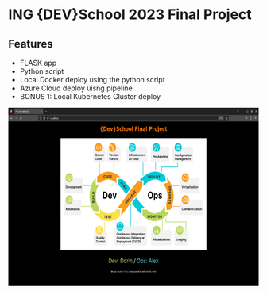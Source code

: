 # ING {DEV}School 2023 Final Project

## Features

- FLASK app
- Python script
- Local Docker deploy using the python script
- Azure Cloud deploy uisng pipeline
- BONUS 1: Local Kubernetes Cluster deploy  


<p align="center">
<img src="https://github.com/Alexunder98/Proiect_DevOps/blob/master/img/homepage.png"
  alt="App Homepage"
  width="640" height="360">
</p>